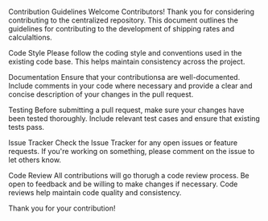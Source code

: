 Contribution Guidelines
Welcome Contributors!
Thank you for considering contributing to the centralized repository. This document outlines the guidelines for contributing to the development of shipping rates and calculaltions.

Code Style
Please follow the coding style and conventions used in the existing code base. This helps maintain consistency across the project.

Documentation
Ensure that your contributionsa are well-documented. Include comments in your code where necessary and provide a clear and concise description of your changes in the pull request.

Testing
Before submitting a pull request, make sure your changes have been tested thoroughly. Include relevant test cases and ensure that existing tests pass.

Issue Tracker
Check the Issue Tracker for any open issues or feature requests. If you're working on something, please comment on the issue to let others know.

Code Review
All contributions will go thorugh a code review process. Be open to feedback and be willing to make changes if necessary. Code reviews help maintain code quality and consistency.

Thank you for your contribution!
